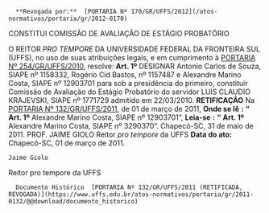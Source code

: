       **Revogada por:**  [PORTARIA Nº 170/GR/UFFS/2012](/atos-normativos/portaria/gr/2012-0170) 

   CONSTITUI COMISSÃO DE AVALIAÇÃO DE ESTÁGIO PROBATÓRIO  

 O REITOR *PRO TEMPORE*  DA UNIVERSIDADE FEDERAL DA FRONTEIRA SUL (UFFS), no uso de suas atribuições legais, e em cumprimento à [PORTARIA Nº 254/GR/UFFS/2010](https://www.uffs.edu.br/atos-normativos/portaria/gr/2010-0254), resolve:   **Art. 1º**  DESIGNAR Antonio Carlos de Souza, SIAPE nº 1158332, Rogério Cid Bastos, nº 1157487 e Alexandre Marino Costa, SIAPE nº 12903701 para sob a presidência do primeiro, constituir Comissão de Avaliação do Estágio Probatório do servidor LUIS CLAUDIO KRAJEVSKI, SIAPE nº 1771729 admitido em 22/03/2010.   **RETIFICAÇÃO**   Na [PORTARIA Nº 132/GR/UFFS/2011](https://www.uffs.edu.br/atos-normativos/portaria/gr/2011-0132), de 01 de março de 2011,   **Onde se lê** **:** **“** **Art. 1º**  Alexandre Marino Costa, SIAPE nº 12903701”,   **Leia-se** **:** **“** **Art. 1º**  Alexandre Marino Costa, SIAPE nº 3290370”.   Chapecó-SC, 31 de maio de 2011.   PROF. JAIME GIOLO Reitor *pro tempore*  da UFFS    **Data do ato:** Chapecó-SC, 01 de março de 2011.   
 

    Jaime Giolo    
 Reitor pro tempore da UFFS 

      Documento Histórico  [PORTARIA Nº 132/GR/UFFS/2011 (RETIFICADA, REVOGADA)](https://www.uffs.edu.br/atos-normativos/portaria/gr/2011-0132/@@download/documento_historico)     
      